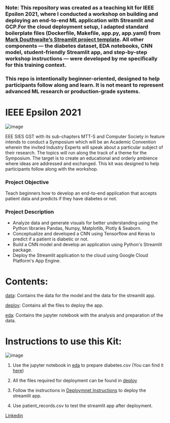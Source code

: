 ### Note: This repository was created as a **teaching kit** for IEEE Epsilon 2021, where I conducted a workshop on building and deploying an end-to-end ML application with Streamlit and GCP.For the cloud deployment setup, I adapted standard boilerplate files (Dockerfile, Makefile, app.py, app.yaml) from [Mark Douthwaite’s Streamlit project template](https://github.com/markdouthwaite/streamlit-project). All other components — the diabetes dataset, EDA notebooks, CNN model, student-friendly Streamlit app, and step-by-step workshop instructions — were developed by me specifically for this training context.  
### This repo is intentionally beginner-oriented, designed to help participants follow along and learn. It is not meant to represent advanced ML research or production-grade systems.



# IEEE Epsilon 2021

![image](https://user-images.githubusercontent.com/17146805/113475152-7b9d3080-9491-11eb-9dff-bf140b9f494a.png)


EEE SIES GST with its sub-chapters MTT-S and Computer Society in feature intends to conduct a Symposium which will be an Academic Convention wherein the invited Industry Experts will speak about a particular subject of their research. The topics will run along the track of a theme for the Symposium. The target is to create an educational and orderly ambience where ideas are addressed and exchanged. This kit was designed to help participants follow along with the workshop.

### Project Objective 
Teach beginners how to develop an end-to-end application that accepts patient data and predicts if they have diabetes or not. 

### Project Description 
* Analyze data and generate visuals for better understanding using the Python libraries Pandas, Numpy, Matplotlib, Plotly & Seaborn. 
* Conceptualize and developed a CNN using Tensorflow and Keras to predict if a patient is diabetic or not. 
* Build a CNN model and develop an application using Python's Streamlit package. 
* Deploy the Streamlit application to the cloud using Google Cloud Platform's App Engine. 
 

#  Contents:

 [data](https://github.com/VinitaSilaparasetty/ieee_epsilon_2021/tree/master/data): Contains the data for the model and the data for the streamlit app.

 [deploy](https://github.com/VinitaSilaparasetty/ieee_epsilon_2021/tree/master/deploy): Contains all the files to deploy the app.

 [eda](https://github.com/VinitaSilaparasetty/ieee_epsilon_2021/tree/master/eda): Contains the jupyter notebook with the analysis and preparation of the data.


# Instructions to use this Kit:

![image](https://user-images.githubusercontent.com/17146805/113475203-be5f0880-9491-11eb-8cec-a67810719367.png)

1) Use the jupyter notebook in [eda](https://github.com/VinitaSilaparasetty/ieee_epsilon_2021/tree/master/eda) to prepare diabetes.csv (You can find it [here](https://github.com/VinitaSilaparasetty/ieee_epsilon_2021/tree/master/data))

2) All the files required for deployment can be found in [deploy](https://github.com/VinitaSilaparasetty/ieee_epsilon_2021/tree/master/deploy)

3) Follow the instructions in [Deploymnet Instructions](https://github.com/VinitaSilaparasetty/ieee_epsilon_2021/blob/master/Deployment%20Instructions.pdf) to deploy the streamlit app.

4) Use patient_records.csv to test the streamlit app after deployment.


[Linkedin](https://www.linkedin.com/in/vinita-silaparasetty/)


